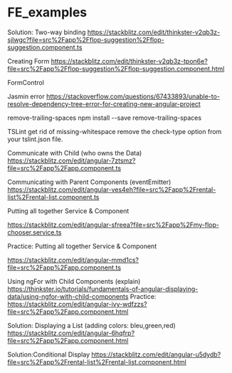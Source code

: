 # FE_examples

Solution: Two-way binding 
https://stackblitz.com/edit/thinkster-v2qb3z-sjlwgc?file=src%2Fapp%2Fflop-suggestion%2Fflop-suggestion.component.ts 

Creating Form
https://stackblitz.com/edit/thinkster-v2qb3z-tpon6e?file=src%2Fapp%2Fflop-suggestion%2Fflop-suggestion.component.html

FormControl

Jasmin error
https://stackoverflow.com/questions/67433893/unable-to-resolve-dependency-tree-error-for-creating-new-angular-project 

remove-trailing-spaces
npm install --save remove-trailing-spaces

TSLint get rid of missing-whitespace
remove the check-type option from your tslint.json file.

Communicate with Child (who owns the Data)
https://stackblitz.com/edit/angular-7ztsmz?file=src%2Fapp%2Fapp.component.ts

Communicating with Parent Components (eventEmitter)
https://stackblitz.com/edit/angular-ves4eh?file=src%2Fapp%2Frental-list%2Frental-list.component.ts 

Putting all together Service & Component

https://stackblitz.com/edit/angular-sfreea?file=src%2Fapp%2Fmy-flop-chooser.service.ts 

Practice: Putting all together Service & Component

https://stackblitz.com/edit/angular-mmd1cs?file=src%2Fapp%2Fapp.component.ts


Using ngFor with Child Components (explain)
https://thinkster.io/tutorials/fundamentals-of-angular-displaying-data/using-ngfor-with-child-components
Practice: https://stackblitz.com/edit/angular-ivy-wdfzzs?file=src%2Fapp%2Fapp.component.html

Solution: Displaying a List (adding colors: bleu,green,red)
https://stackblitz.com/edit/angular-6hqfrp?file=src%2Fapp%2Fapp.component.html


Solution:Conditional Display
https://stackblitz.com/edit/angular-u5dydb?file=src%2Fapp%2Frental-list%2Frental-list.component.html

